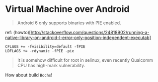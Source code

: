# Virtual Machine over Android

> Android 6 only supports binaries with PIE enabled.

ref: (howto)[http://stackoverflow.com/questions/24818902/running-a-native-library-on-android-l-error-only-position-independent-executab]

```
CFLAGS += -fvisibility=default -fPIE
LDFLAGS += -rdynamic -fPIE -pie
```

> It is somehow difficult for root in selinux, even recently Qualcomm CPU has high-mark vulnerability.

How about build `Bochs`!
